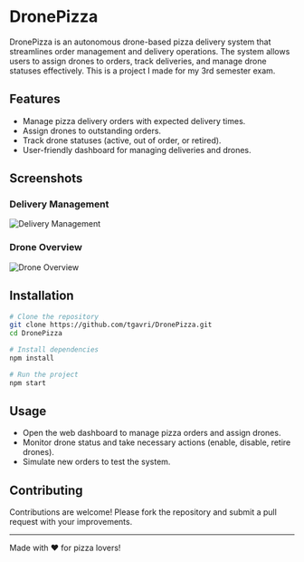 # DronePizza

DronePizza is an autonomous drone-based pizza delivery system that streamlines order management and delivery operations. The system allows users to assign drones to orders, track deliveries, and manage drone statuses effectively.
This is a project I made for my 3rd semester exam.

## Features
- Manage pizza delivery orders with expected delivery times.
- Assign drones to outstanding orders.
- Track drone statuses (active, out of order, or retired).
- User-friendly dashboard for managing deliveries and drones.

## Screenshots
### Delivery Management
![Delivery Management](https://i.ibb.co/hJxcRSRk/Sk-rmbillede-2025-03-05-kl-11-25-15.png)

### Drone Overview
![Drone Overview](https://i.ibb.co/WWmG4gD6/Sk-rmbillede-2025-03-05-kl-11-25-38.png)

## Installation
```sh
# Clone the repository
git clone https://github.com/tgavri/DronePizza.git
cd DronePizza

# Install dependencies
npm install

# Run the project
npm start
```

## Usage
- Open the web dashboard to manage pizza orders and assign drones.
- Monitor drone status and take necessary actions (enable, disable, retire drones).
- Simulate new orders to test the system.

## Contributing
Contributions are welcome! Please fork the repository and submit a pull request with your improvements.


---

Made with ❤️ for pizza lovers!

